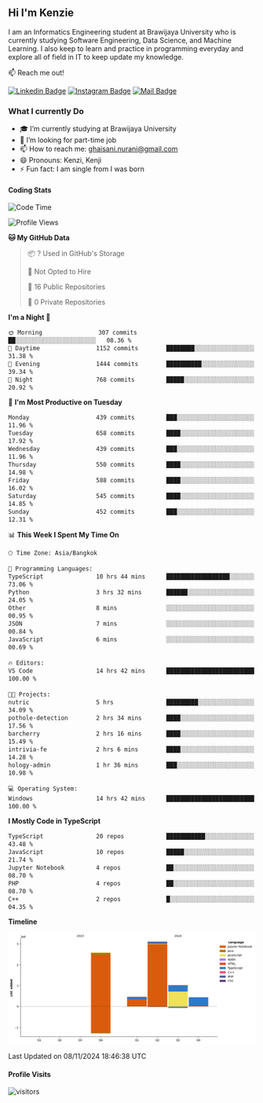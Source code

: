 ## Hi I'm Kenzie


I am an Informatics Engineering student at Brawijaya University who is currently studying Software Engineering, Data Science, and Machine Learning. I also keep to learn and practice in programming everyday and explore all of field in IT to keep update my knowledge.

:mailbox: Reach me out!

[![Linkedin Badge](https://img.shields.io/badge/-Kenzie_Taqiyassar-0e76a8?style=flat&labelColor=0e76a8&logo=linkedin&logoColor=white)](https://www.linkedin.com/in/kenzie-taqiyassar-37458b1aa/) 
[![Instagram Badge](https://img.shields.io/badge/-@__kenziehh_-e84393?style=flat&labelColor=e84393&logo=instagram&logoColor=white)](https://www.instagram.com/_kenziehh/) 
[![Mail Badge](https://img.shields.io/badge/-ghaisani.nurani-c0392b?style=flat&labelColor=c0392b&logo=gmail&logoColor=white)](mailto:ghaisani.nurani@gmail.com)

### What I currently Do

- 🎓 I’m currently studying at Brawijaya University
- 💼 I’m looking for part-time job
- 📫 How to reach me: ghaisani.nurani@gmail.com
- 😄 Pronouns: Kenzi, Kenji
- ⚡ Fun fact: I am single from I was born

#### Coding Stats
<!--START_SECTION:waka-->
![Code Time](http://img.shields.io/badge/Code%20Time-841%20hrs%2050%20mins-blue)

![Profile Views](http://img.shields.io/badge/Profile%20Views-0-blue)

**🐱 My GitHub Data** 

> 📦 ? Used in GitHub's Storage 
 > 
> 🚫 Not Opted to Hire
 > 
> 📜 16 Public Repositories 
 > 
> 🔑 0 Private Repositories 
 > 
**I'm a Night 🦉** 

```text
🌞 Morning                307 commits         ██░░░░░░░░░░░░░░░░░░░░░░░   08.36 % 
🌆 Daytime                1152 commits        ████████░░░░░░░░░░░░░░░░░   31.38 % 
🌃 Evening                1444 commits        ██████████░░░░░░░░░░░░░░░   39.34 % 
🌙 Night                  768 commits         █████░░░░░░░░░░░░░░░░░░░░   20.92 % 
```
📅 **I'm Most Productive on Tuesday** 

```text
Monday                   439 commits         ███░░░░░░░░░░░░░░░░░░░░░░   11.96 % 
Tuesday                  658 commits         ████░░░░░░░░░░░░░░░░░░░░░   17.92 % 
Wednesday                439 commits         ███░░░░░░░░░░░░░░░░░░░░░░   11.96 % 
Thursday                 550 commits         ████░░░░░░░░░░░░░░░░░░░░░   14.98 % 
Friday                   588 commits         ████░░░░░░░░░░░░░░░░░░░░░   16.02 % 
Saturday                 545 commits         ████░░░░░░░░░░░░░░░░░░░░░   14.85 % 
Sunday                   452 commits         ███░░░░░░░░░░░░░░░░░░░░░░   12.31 % 
```


📊 **This Week I Spent My Time On** 

```text
🕑︎ Time Zone: Asia/Bangkok

💬 Programming Languages: 
TypeScript               10 hrs 44 mins      ██████████████████░░░░░░░   73.06 % 
Python                   3 hrs 32 mins       ██████░░░░░░░░░░░░░░░░░░░   24.05 % 
Other                    8 mins              ░░░░░░░░░░░░░░░░░░░░░░░░░   00.95 % 
JSON                     7 mins              ░░░░░░░░░░░░░░░░░░░░░░░░░   00.84 % 
JavaScript               6 mins              ░░░░░░░░░░░░░░░░░░░░░░░░░   00.69 % 

🔥 Editors: 
VS Code                  14 hrs 42 mins      █████████████████████████   100.00 % 

🐱‍💻 Projects: 
nutric                   5 hrs               █████████░░░░░░░░░░░░░░░░   34.09 % 
pothole-detection        2 hrs 34 mins       ████░░░░░░░░░░░░░░░░░░░░░   17.56 % 
barcherry                2 hrs 16 mins       ████░░░░░░░░░░░░░░░░░░░░░   15.49 % 
intrivia-fe              2 hrs 6 mins        ████░░░░░░░░░░░░░░░░░░░░░   14.28 % 
hology-admin             1 hr 36 mins        ███░░░░░░░░░░░░░░░░░░░░░░   10.98 % 

💻 Operating System: 
Windows                  14 hrs 42 mins      █████████████████████████   100.00 % 
```

**I Mostly Code in TypeScript** 

```text
TypeScript               20 repos            ███████████░░░░░░░░░░░░░░   43.48 % 
JavaScript               10 repos            █████░░░░░░░░░░░░░░░░░░░░   21.74 % 
Jupyter Notebook         4 repos             ██░░░░░░░░░░░░░░░░░░░░░░░   08.70 % 
PHP                      4 repos             ██░░░░░░░░░░░░░░░░░░░░░░░   08.70 % 
C++                      2 repos             █░░░░░░░░░░░░░░░░░░░░░░░░   04.35 % 
```



**Timeline**

![Lines of Code chart](https://raw.githubusercontent.com/kenziehh/kenziehh/master/assets/bar_graph.png)


 Last Updated on 08/11/2024 18:46:38 UTC
<!--END_SECTION:waka-->


#### Profile Visits

![visitors](https://visitor-badge.glitch.me/badge?page_id=kenziehh.kenziehh)





